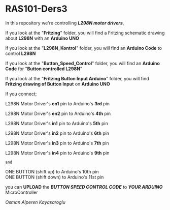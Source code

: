 # RAS101-Ders3

In this repository we're controlling ***L298N motor drivers***, 

If you look at the "**Fritzing**" folder, you will find a Fritzing schematic drawing about **L298N** with an **Arduino UNO**

If you look at the "**L298N_Kontrol**" folder, you will find an **Arduino Code** to control **L298N**

If you look at the "**Button_Speed_Control**" folder, you will find an **Arduino Code** for "**Button controlled L298N**"

If you look at the "**Fritzing Button Input Arduino**" folder, you will find **Fritzing drawing of Button Input** on **Arduino UNO**




If you connect;

L298N Motor Driver's           **en1** pin            to             Arduino's **3rd** pin

L298N Motor Driver's           **en2** pin            to             Arduino's **4th** pin

L298N Motor Driver's           **in1** pin            to             Arduino's **5th** pin

L298N Motor Driver's           **in2** pin            to             Arduino's **6th** pin

L298N Motor Driver's           **in3** pin            to             Arduino's **7th** pin

L298N Motor Driver's           **in4** pin            to             Arduino's **9th** pin

    and
                                        
ONE BUTTON   (shift up)                           to             Arduino's 10th pin                                        
ONE BUTTON   (shift down)                         to             Arduino's 11st pin  


you can **UPLOAD** the    ***BUTTON SPEED CONTROL CODE***   to             ***YOUR ARDUINO*** MicroController



*Osman Alperen Kayasaroglu*
